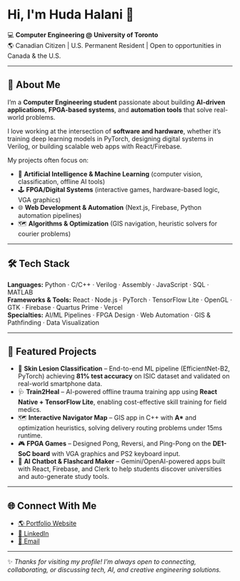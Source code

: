 # Hi, I'm Huda Halani 👋  

💻 **Computer Engineering @ University of Toronto**  
🌎 Canadian Citizen | U.S. Permanent Resident | Open to opportunities in Canada & the U.S.  

---

## 🚀 About Me  
I’m a **Computer Engineering student** passionate about building **AI-driven applications**, **FPGA-based systems**, and **automation tools** that solve real-world problems.  

I love working at the intersection of **software and hardware**, whether it’s training deep learning models in PyTorch, designing digital systems in Verilog, or building scalable web apps with React/Firebase.  

My projects often focus on:  
- 🤖 **Artificial Intelligence & Machine Learning** (computer vision, classification, offline AI tools)  
- 🕹️ **FPGA/Digital Systems** (interactive games, hardware-based logic, VGA graphics)  
- 🌐 **Web Development & Automation** (Next.js, Firebase, Python automation pipelines)  
- 🗺️ **Algorithms & Optimization** (GIS navigation, heuristic solvers for courier problems)  

---

## 🛠️ Tech Stack  

**Languages:** Python · C/C++ · Verilog · Assembly · JavaScript · SQL · MATLAB  
**Frameworks & Tools:** React · Node.js · PyTorch · TensorFlow Lite · OpenGL · GTK · Firebase · Quartus Prime · Vercel  
**Specialties:** AI/ML Pipelines · FPGA Design · Web Automation · GIS & Pathfinding · Data Visualization  

---

## 📌 Featured Projects  

- 🔬 **Skin Lesion Classification** – End-to-end ML pipeline (EfficientNet-B2, PyTorch) achieving **81% test accuracy** on ISIC dataset and validated on real-world smartphone data.  
- 🩺 **Train2Heal** – AI-powered offline trauma training app using **React Native + TensorFlow Lite**, enabling cost-effective skill training for field medics.  
- 🗺️ **Interactive Navigator Map** – GIS app in C++ with **A\*** and optimization heuristics, solving delivery routing problems under 15ms runtime.  
- 🎮 **FPGA Games** – Designed Pong, Reversi, and Ping-Pong on the **DE1-SoC board** with VGA graphics and PS2 keyboard input.  
- 🤖 **AI Chatbot & Flashcard Maker** – Gemini/OpenAI-powered apps built with React, Firebase, and Clerk to help students discover universities and auto-generate study tools.  

---

## 🌐 Connect With Me  

- [🌎 Portfolio Website](https://hudahalani.site/)  
- [💼 LinkedIn](https://www.linkedin.com/in/hudahalani)  
- [📧 Email](mailto:hudahalani@gmail.com)  

---

✨ *Thanks for visiting my profile! I’m always open to connecting, collaborating, or discussing tech, AI, and creative engineering solutions.*  
